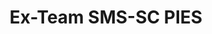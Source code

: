 ---
title: Ex-Team SMS-SC PIES
redirect_to: https://forms.gle/gwL8Q8aPPVSGUikf6
redirect_from: 
  - /SMSSCPIES
  - /smsscpies
---
